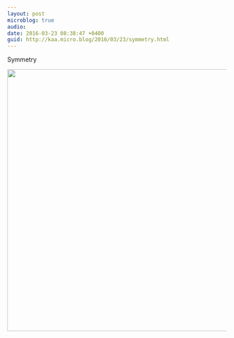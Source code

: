 ```yaml
---
layout: post
microblog: true
audio: 
date: 2016-03-23 08:38:47 +0400
guid: http://kaa.micro.blog/2016/03/23/symmetry.html
---
```

Symmetry

<img src="http://www.kaa.bz/uploads/2018/ab37af97a8.jpg" width="600" height="600" />
